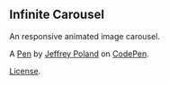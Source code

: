 Infinite Carousel
-----------------
An responsive animated image carousel.

A [Pen](http://codepen.io/jeffreypoland/pen/zfjrB) by [Jeffrey Poland](http://codepen.io/jeffreypoland) on [CodePen](http://codepen.io/).

[License](http://codepen.io/jeffreypoland/pen/zfjrB/license).
